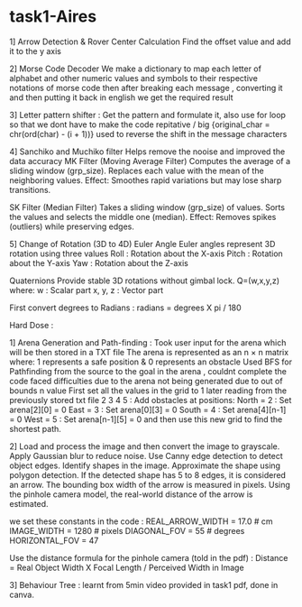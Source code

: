 # task1-Aires


1] Arrow Detection & Rover Center Calculation
Find the offset value and add it to the y axis

2] Morse Code Decoder
We make a dictionary to map each letter of alphabet and other numeric values and symbols to their respective notations of morse code
then after breaking each message , converting it and then putting it back in english we get the required result

3] Letter pattern shifter :
Get the pattern and formulate it, also use for loop so that we dont have to make the code repitative / big
    {original_char = chr(ord(char) - (i + 1))} used to reverse the shift in the message characters

4] Sanchiko and Muchiko filter 
  Helps remove the nooise and improved the data accuracy
  MK Filter (Moving Average Filter)
  Computes the average of a sliding window (grp_size).
  Replaces each value with the mean of the neighboring values.
  Effect: Smoothes rapid variations but may lose sharp transitions.
  
  SK Filter (Median Filter)
  Takes a sliding window (grp_size) of values.
  Sorts the values and selects the middle one (median).
  Effect: Removes spikes (outliers) while preserving edges.



5] Change of Rotation (3D to 4D)
Euler Angle
Euler angles represent 3D rotation using three values
Roll : Rotation about the X-axis
Pitch : Rotation about the Y-axis
Yaw : Rotation about the Z-axis

Quaternions
Provide stable 3D rotations without gimbal lock.
Q=(w,x,y,z)
where:
w : Scalar part
x, y, z : Vector part

First convert degrees to Radians : radians = degrees X pi / 180



Hard Dose :


1] Arena Generation and Path-finding : 
Took user input for the arena which will be then stored in a TXT file
The arena is represented as an n × n matrix where:
1 represents a safe position & 0 represents an obstacle
Used BFS for Pathfinding from the source to the goal in the arena , couldnt complete the code faced difficulties due to the arena not being generated due to out of bounds n value
First set all the values in the grid to 1
later reading from the previously stored txt file
2 3 4 5 : Add obstacles at positions:
North = 2 : Set arena[2][0] = 0
East = 3 : Set arena[0][3] = 0
South = 4 : Set arena[4][n-1] = 0
West = 5 : Set arena[n-1][5] = 0
and then use this new grid to find the shortest path.


2] Load and process the image and then convert the image to grayscale.
Apply Gaussian blur to reduce noise.
Use Canny edge detection to detect object edges.
Identify shapes in the image.
Approximate the shape using polygon detection.
If the detected shape has 5 to 8 edges, it is considered an arrow.
The bounding box width of the arrow is measured in pixels.
Using the pinhole camera model, the real-world distance of the arrow is estimated.

we set these constants in the code :
REAL_ARROW_WIDTH = 17.0  # cm
IMAGE_WIDTH = 1280  # pixels
DIAGONAL_FOV = 55  # degrees
HORIZONTAL_FOV = 47 

Use the distance formula for the pinhole camera (told in the pdf) : Distance =  Real Object Width X Focal Length / Perceived Width in Image  


3] Behaviour Tree :  learnt from 5min video provided in task1 pdf, done in canva.

